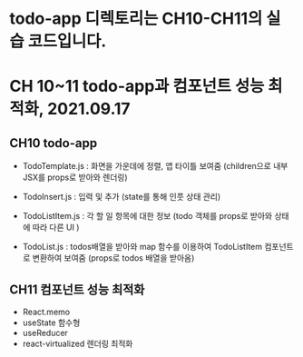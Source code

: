 # todo-app 디렉토리는 CH10-CH11의 실습 코드입니다.

# CH 10~11 todo-app과 컴포넌트 성능 최적화, 2021.09.17

## CH10 todo-app

- TodoTemplate.js :
  화면을 가운데에 정렬, 앱 타이틀 보여줌
  (children으로 내부 JSX를 props로 받아와 렌더링)

- TodoInsert.js :
  입력 및 추가 (state를 통해 인풋 상태 관리)

- TodoListItem.js :
  각 할 일 항목에 대한 정보
  (todo 객체를 props로 받아와 상태에 따라 다른 UI )
- TodoList.js :
  todos배열을 받아와 map 함수를 이용하여 TodoListItem 컴포넌트로 변환하여 보여줌
  (props로 todos 배열을 받아옴)

## CH11 컴포넌트 성능 최적화

- React.memo
- useState 함수형
- useReducer
- react-virtualized 렌더링 최적화
